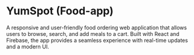 
# YumSpot (Food-app)
A responsive and user-friendly food ordering web application that allows users to browse, search, and add meals to a cart. Built with React and Firebase, the app provides a seamless experience with real-time updates and a modern UI.

